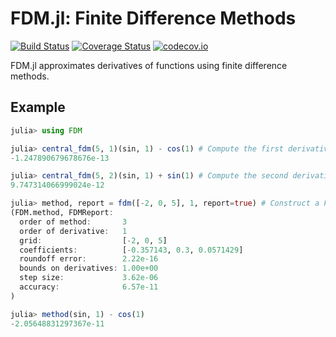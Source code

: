 # FDM.jl: Finite Difference Methods

[![Build Status](https://travis-ci.org/invenia/FDM.jl.svg?branch=master)](https://travis-ci.org/invenia/FDM.jl)
[![Coverage Status](https://coveralls.io/repos/invenia/FDM.jl/badge.svg?branch=master&service=github)](https://coveralls.io/github/invenia/FDM.jl?branch=master)
[![codecov.io](http://codecov.io/github/invenia/FDM.jl/coverage.svg?branch=master)](http://codecov.io/github/invenia/FDM.jl?branch=master)

FDM.jl approximates derivatives of functions using finite difference methods.

## Example

```julia
julia> using FDM

julia> central_fdm(5, 1)(sin, 1) - cos(1) # Compute the first derivative of `sin` with a 5th order central method.
-1.247890679678676e-13

julia> central_fdm(5, 2)(sin, 1) + sin(1) # Compute the second derivative of `sin` with a 5th order central method.
9.747314066999024e-12

julia> method, report = fdm([-2, 0, 5], 1, report=true) # Construct a FDM method on a custom grid.
(FDM.method, FDMReport:
  order of method:       3
  order of derivative:   1
  grid:                  [-2, 0, 5]
  coefficients:          [-0.357143, 0.3, 0.0571429]
  roundoff error:        2.22e-16
  bounds on derivatives: 1.00e+00
  step size:             3.62e-06
  accuracy:              6.57e-11
)

julia> method(sin, 1) - cos(1)
-2.05648831297367e-11
```

